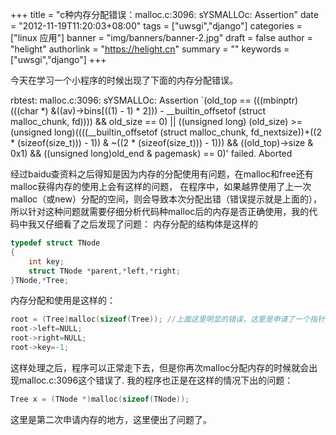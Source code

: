 +++
title = "c种内存分配错误：malloc.c:3096: sYSMALLOc: Assertion"
date = "2012-11-19T11:20:03+08:00"
tags = ["uwsgi","django"]
categories = ["linux 应用"]
banner = "img/banners/banner-2.jpg"
draft = false
author = "helight"
authorlink = "https://helight.cn"
summary = ""
keywords = ["uwsgi","django"]
+++

今天在学习一个小程序的时候出现了下面的内存分配错误。 

rbtest: malloc.c:3096: sYSMALLOc: Assertion `(old_top == (((mbinptr) (((char *) &((av)->bins[((1) - 1) * 2])) - __builtin_offsetof (struct malloc_chunk, fd)))) && old_size == 0) || ((unsigned long) (old_size) >= (unsigned long)((((__builtin_offsetof (struct malloc_chunk, fd_nextsize))+((2 * (sizeof(size_t))) - 1)) & ~((2 * (sizeof(size_t))) - 1))) && ((old_top)->size & 0x1) && ((unsigned long)old_end & pagemask) == 0)' failed.
Aborted 
<!--more -->
经过baidu查资料之后得知是因为内存的分配使用有问题，在malloc和free还有malloc获得内存的使用上会有这样的问题， 在程序中，如果越界使用了上一次malloc（或new）分配的空间，则会导致本次分配出错（错误提示就是上面的），所以针对这种问题就需要仔细分析代码种malloc后的内存是否正确使用，我的代码中我又仔细看了之后发现了问题： 内存分配的结构体是这样的 
```c
typedef struct TNode
{
    int key;
    struct TNode *parent,*left,*right;
}TNode,*Tree; 
```
内存分配和使用是这样的： 
```c
root = (Tree)malloc(sizeof(Tree)); //上面这里明显的错误，这里是申请了一个指针空间，而不是结构体空间，所以下面的结构体赋值就会错误，会出现内存访问越界等问题，或者不出问题，为下次的内存分配造成影响，这里的影响也就是上面所出现的错误。 
root->left=NULL;
root->right=NULL;
root->key=-1; 
```

这样处理之后，程序可以正常走下去，但是你再次malloc分配内存的时候就会出现malloc.c:3096这个错误了. 我的程序也正是在这样的情况下出的问题： 
```c
Tree x = (TNode *)malloc(sizeof(TNode)); 
```
这里是第二次申请内存的地方，这里便出了问题了。
